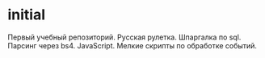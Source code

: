 # initial
Первый учебный репозиторий.
Русская рулетка.
Шпаргалка по sql.
Парсинг через bs4.
JavaScript. Мелкие скрипты по обработке событий.
